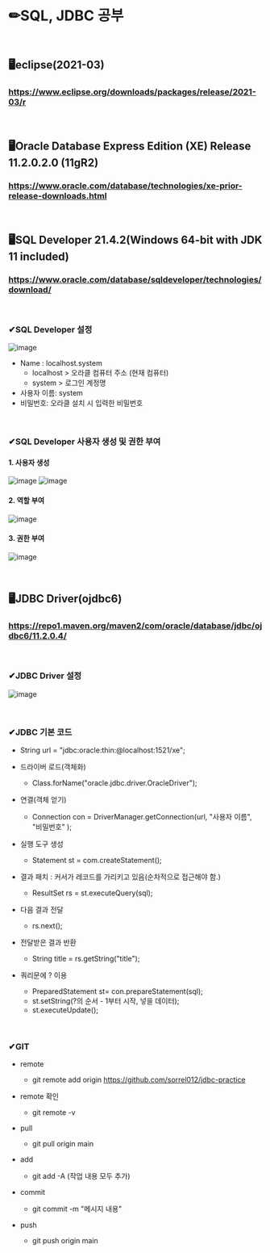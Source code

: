 # ✏SQL, JDBC 공부

<br/>

## 🖥eclipse(2021-03)
### https://www.eclipse.org/downloads/packages/release/2021-03/r 

<br/>

## 🖥Oracle Database Express Edition (XE) Release 11.2.0.2.0 (11gR2)
### https://www.oracle.com/database/technologies/xe-prior-release-downloads.html

<br/>

## 🖥SQL Developer 21.4.2(Windows 64-bit with JDK 11 included)
### https://www.oracle.com/database/sqldeveloper/technologies/download/

<br/>


### ✔SQL Developer 설정
![image](https://user-images.githubusercontent.com/115568532/224870890-0903c296-0238-476f-8934-e0c375ce66f3.png)
- Name : localhost.system
  - localhost > 오라클 컴퓨터 주소 (현재 컴퓨터)
  - system > 로그인 계정명
- 사용자 이름: system
- 비밀번호: 오라클 설치 시 입력한 비밀번호

<br/>

### ✔SQL Developer 사용자 생성 및 권한 부여

#### 1. 사용자 생성
![image](https://user-images.githubusercontent.com/115568532/227752174-916908ad-e416-4605-a172-82b905bf9ca0.png)
![image](https://user-images.githubusercontent.com/115568532/227752245-caa9c69f-b339-4a92-8683-b927e550ec35.png)

#### 2. 역할 부여
![image](https://user-images.githubusercontent.com/115568532/227752266-d0497e5c-6e42-4ee2-98c6-e60e38174b9e.png)

#### 3. 권한 부여
![image](https://user-images.githubusercontent.com/115568532/227752294-3f44bcf5-cd96-4f4a-a0a9-423b845f45b2.png)

<br>

## 🖥JDBC Driver(ojdbc6)
### https://repo1.maven.org/maven2/com/oracle/database/jdbc/ojdbc6/11.2.0.4/

<br/>

### ✔JDBC Driver 설정
![image](https://user-images.githubusercontent.com/115568532/221416577-8fdb7e0e-cfad-488b-a8e7-dec53431eee5.png)

<br/>

### ✔JDBC 기본 코드
- String url = "jdbc:oracle:thin:@localhost:1521/xe";

- 드라이버 로드(객체화)
  - Class.forName("oracle.jdbc.driver.OracleDriver");  
  
- 연결(객체 얻기)
  - Connection con = DriverManager.getConnection(url, "사용자 이름", "비밀번호" );
  
- 실행 도구 생성
  - Statement st = com.createStatement();
  
- 결과 패치 : 커서가 레코드를 가리키고 있음(순차적으로 접근해야 함.)
  - ResultSet rs = st.executeQuery(sql);
  
- 다음 결과 전달
  - rs.next();
  
- 전달받은 결과 반환
  - String title = rs.getString("title");
  
- 쿼리문에 ? 이용
  - PreparedStatement st= con.prepareStatement(sql);
  - st.setString(?의 순서 - 1부터 시작, 넣을 데이터);
  - st.executeUpdate();

<br/>

### ✔GIT
- remote
  - git remote add origin https://github.com/sorrel012/jdbc-practice

- remote 확인
  - git remote -v
  
- pull  
  - git pull origin main  
  
- add
  - git add -A (작업 내용 모두 추가)
  
- commit
  - git commit -m "메시지 내용"
  
- push
  - git push origin main
